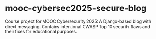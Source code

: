 # mooc-cybersec2025-secure-blog
Course project for MOOC Cybersecurity 2025: A Django-based blog with direct messaging. Contains intentional OWASP Top 10 security flaws and their fixes for educational purposes.
